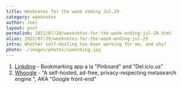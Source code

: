 ```yaml
---
title: Weeknotes for the week ending Jul.29
category: weeknotes
author: Joel
layout: post
permalink: 2022/07/29/weeknotes-for-the-week-ending-jul-29.html
alias: 2022/07/29/weeknotes-for-the-week-ending-jul-29
intro: Whether self-hosting has been working for me, and why?
photo: ./images/photos/something.jpg
---
```


1. [Linkding](https://github.com/sissbruecker/linkding) - Bookmarking app a la "Pinboard" and "Del.icio.us"
2. [Whoogle](https://github.com/benbusby/whoogle-search) - "A self-hosted, ad-free, privacy-respecting metasearch engine ", AKA "Google front-end"

